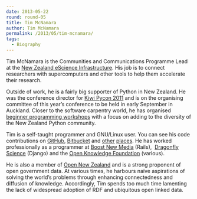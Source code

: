 ```yaml
---
date: 2013-05-22
round: round-05
title: Tim McNamara
author: Tim McNamara
permalink: /2013/05/tim-mcnamara/
tags:
  - Biography
---
```

Tim McNamara is the Communities and Communications Programme Lead at the [New Zealand eScience Infrastructure][1]. His job is to connect researchers with supercomputers and other tools to help them accelerate their research.

Outside of work, he is a fairly big supporter of Python in New Zealand. He was the conference director for [Kiwi Pycon 2011][2] and is on the organising committee of this year&#8217;s conference to be held in early September in Auckland. Closer to the software carpentry world, he has organised [beginner programming workshops][3] with a focus on adding to the diversity of the New Zealand Python community.

Tim is a self-taught programmer and GNU/Linux user. You can see his code contributions on [GitHub][4], [Bitbucket][5] and [other][6] [places][7]. He has worked professionally as a programmer at [Boost New Media][8] (Rails),  [Dragonfly Science][9] (Django) and the [Open Knowledge Foundation][10] (various).

He is also a member of [Open New Zealand][11] and is a strong proponent of open government data. At various times, he harbours naïve aspirations of solving the world&#8217;s problems through enhancing connectedness and diffusion of knowledge. Accordingly, Tim spends too much time lamenting the lack of widespread adoption of RDF and ubiquitous open linked data.

&nbsp;

 [1]: https://www.nesi.org.nz
 [2]: http://nz.pycon.org
 [3]: http://www.meetup.com/nz-python-user-group/events/69623782/
 [4]: https://github.com/timClicks
 [5]: https://bitbucket.org/timclicks
 [6]: https://git.sugarlabs.org/~timClicks/
 [7]: https://scraperwiki.com/profiles/timClicks/
 [8]: http://boost.co.nz
 [9]: http://www.dragonfly.co.nz
 [10]: http://www.okfn.org
 [11]: http://www.open.org.nz
